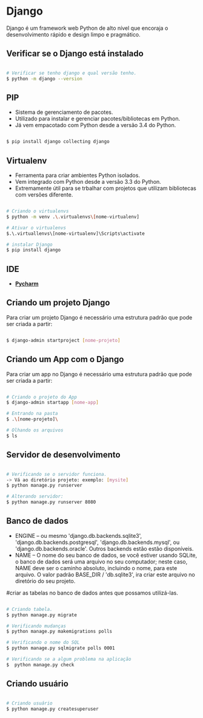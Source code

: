 # Django
Django é um framework web Python de alto nível que encoraja o desenvolvimento rápido e design limpo e pragmático.

## Verificar se o Django está instalado
```bash

# Verificar se tenho django e qual versão tenho.
$ python -m django --version

```


## PIP
* Sistema de gerenciamento de pacotes.
* Utilizado para instalar e gerenciar pacotes/bibliotecas em Python.
* Já vem empacotado com Python desde a versão 3.4 do Python.

```bash

$ pip install django collecting django

```

## Virtualenv
* Ferramenta para criar ambientes Python isolados.
* Vem integrado com Python desde a versão 3.3 do Python.
* Extremamente útil para se trbalhar com projetos que utilizam bibliotecas com versões diferente.

```bash

# Criando o virtualenvs
$ python -m venv .\.virtualenvs\[nome-virtualenv]

# Ativar o virtualenvs
$.\.virtuallenvs\[nome-virtualenv]\Scripts\activate

# instalar Django
$ pip install django

```

## IDE

- **[Pycharm](https://www.jetbrains.com/pt-br/pycharm/)**

## Criando um projeto Django
Para criar um projeto Django é necessário uma estrutura padrão que pode ser criada a partir:

```bash

$ django-admin startproject [nome-projeto]

```

## Criando um App com o Django
Para criar um app no Django é necessário uma estrutura padrão que pode ser criada a partir:

```bash

# Criando o projeto do App
$ django-admin startapp [nome-app]

# Entrando na pasta
$ .\[nome-projeto]\

# Olhando os arquivos
$ ls

```

## Servidor de desenvolvimento

```bash

# Verificando se o servidor funciona.
-> Vá ao diretório projeto: exemplo: [mysite]
$ python manage.py runserver

# Alterando servidor:
$ python manage.py runserver 8080


```

## Banco de dados

* ENGINE – ou mesmo 'django.db.backends.sqlite3', 'django.db.backends.postgresql', 'django.db.backends.mysql', ou 'django.db.backends.oracle'. Outros backends estão estão disponíveis.
* NAME – O nome do seu banco de dados, se você estiver usando SQLite, o banco de dados será uma arquivo no seu computador; neste caso, NAME deve ser o caminho absoluto, incluindo o nome, para este arquivo. O valor padrão BASE_DIR / 'db.sqlite3', ira criar este arquivo no diretório do seu projeto.

#criar as tabelas no banco de dados antes que possamos utilizá-las.

```bash

# Criando tabela.
$ python manage.py migrate

# Verificando mudanças
$ python manage.py makemigrations polls

# Verificando o nome do SQL
$ python manage.py sqlmigrate polls 0001

# Verificando se a algum problema na aplicação
$  python manage.py check
```
## Criando usuário

```bash

# Criando usuário
$ python manage.py createsuperuser

```




